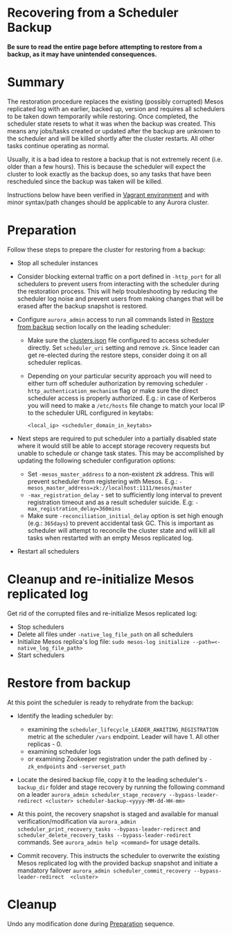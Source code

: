 # Recovering from a Scheduler Backup

**Be sure to read the entire page before attempting to restore from a backup, as it may have
unintended consequences.**

# Summary

The restoration procedure replaces the existing (possibly corrupted) Mesos replicated log with an
earlier, backed up, version and requires all schedulers to be taken down temporarily while
restoring. Once completed, the scheduler state resets to what it was when the backup was created.
This means any jobs/tasks created or updated after the backup are unknown to the scheduler and will
be killed shortly after the cluster restarts. All other tasks continue operating as normal.

Usually, it is a bad idea to restore a backup that is not extremely recent (i.e. older than a few
hours). This is because the scheduler will expect the cluster to look exactly as the backup does,
so any tasks that have been rescheduled since the backup was taken will be killed.

Instructions below have been verified in [Vagrant environment](getting-started/vagrant.md) and with minor
syntax/path changes should be applicable to any Aurora cluster.

# Preparation

Follow these steps to prepare the cluster for restoring from a backup:

* Stop all scheduler instances

* Consider blocking external traffic on a port defined in `-http_port` for all schedulers to
prevent users from interacting with the scheduler during the restoration process. This will help
troubleshooting by reducing the scheduler log noise and prevent users from making changes that will
be erased after the backup snapshot is restored.

* Configure `aurora_admin` access to run all commands listed in
  [Restore from backup](#restore-from-backup) section locally on the leading scheduler:
  * Make sure the [clusters.json](reference/client-cluster-configuration.md) file configured to
    access scheduler directly. Set `scheduler_uri` setting and remove `zk`. Since leader can get
    re-elected during the restore steps, consider doing it on all scheduler replicas.
  * Depending on your particular security approach you will need to either turn off scheduler
    authorization by removing scheduler `-http_authentication_mechanism` flag or make sure the
    direct scheduler access is properly authorized. E.g.: in case of Kerberos you will need to make
    a `/etc/hosts` file change to match your local IP to the scheduler URL configured in keytabs:

        <local_ip> <scheduler_domain_in_keytabs>

* Next steps are required to put scheduler into a partially disabled state where it would still be
able to accept storage recovery requests but unable to schedule or change task states. This may be
accomplished by updating the following scheduler configuration options:
  * Set `-mesos_master_address` to a non-existent zk address. This will prevent scheduler from
    registering with Mesos. E.g.: `-mesos_master_address=zk://localhost:1111/mesos/master`
  * `-max_registration_delay` - set to sufficiently long interval to prevent registration timeout
    and as a result scheduler suicide. E.g: `-max_registration_delay=360mins`
  * Make sure `-reconciliation_initial_delay` option is set high enough (e.g.: `365days`) to
    prevent accidental task GC. This is important as scheduler will attempt to reconcile the cluster
    state and will kill all tasks when restarted with an empty Mesos replicated log.

* Restart all schedulers

# Cleanup and re-initialize Mesos replicated log

Get rid of the corrupted files and re-initialize Mesos replicated log:

* Stop schedulers
* Delete all files under `-native_log_file_path` on all schedulers
* Initialize Mesos replica's log file: `sudo mesos-log initialize --path=<-native_log_file_path>`
* Start schedulers

# Restore from backup

At this point the scheduler is ready to rehydrate from the backup:

* Identify the leading scheduler by:
  * examining the `scheduler_lifecycle_LEADER_AWAITING_REGISTRATION` metric at the scheduler
    `/vars` endpoint. Leader will have 1. All other replicas - 0.
  * examining scheduler logs
  * or examining Zookeeper registration under the path defined by `-zk_endpoints`
    and `-serverset_path`

* Locate the desired backup file, copy it to the leading scheduler's `-backup_dir` folder and stage
recovery by running the following command on a leader
`aurora_admin scheduler_stage_recovery --bypass-leader-redirect <cluster> scheduler-backup-<yyyy-MM-dd-HH-mm>`

* At this point, the recovery snapshot is staged and available for manual verification/modification
via `aurora_admin scheduler_print_recovery_tasks --bypass-leader-redirect` and
`scheduler_delete_recovery_tasks --bypass-leader-redirect` commands.
See `aurora_admin help <command>` for usage details.

* Commit recovery. This instructs the scheduler to overwrite the existing Mesos replicated log with
the provided backup snapshot and initiate a mandatory failover
`aurora_admin scheduler_commit_recovery --bypass-leader-redirect  <cluster>`

# Cleanup
Undo any modification done during [Preparation](#preparation) sequence.
